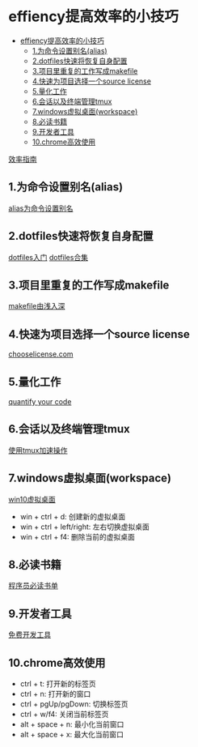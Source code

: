 # effiency提高效率的小技巧

<!-- TOC -->

- [effiency提高效率的小技巧](#effiency%e6%8f%90%e9%ab%98%e6%95%88%e7%8e%87%e7%9a%84%e5%b0%8f%e6%8a%80%e5%b7%a7)
  - [1.为命令设置别名(alias)](#1%e4%b8%ba%e5%91%bd%e4%bb%a4%e8%ae%be%e7%bd%ae%e5%88%ab%e5%90%8dalias)
  - [2.dotfiles快速将恢复自身配置](#2dotfiles%e5%bf%ab%e9%80%9f%e5%b0%86%e6%81%a2%e5%a4%8d%e8%87%aa%e8%ba%ab%e9%85%8d%e7%bd%ae)
  - [3.项目里重复的工作写成makefile](#3%e9%a1%b9%e7%9b%ae%e9%87%8c%e9%87%8d%e5%a4%8d%e7%9a%84%e5%b7%a5%e4%bd%9c%e5%86%99%e6%88%90makefile)
  - [4.快速为项目选择一个source license](#4%e5%bf%ab%e9%80%9f%e4%b8%ba%e9%a1%b9%e7%9b%ae%e9%80%89%e6%8b%a9%e4%b8%80%e4%b8%aasource-license)
  - [5.量化工作](#5%e9%87%8f%e5%8c%96%e5%b7%a5%e4%bd%9c)
  - [6.会话以及终端管理tmux](#6%e4%bc%9a%e8%af%9d%e4%bb%a5%e5%8f%8a%e7%bb%88%e7%ab%af%e7%ae%a1%e7%90%86tmux)
  - [7.windows虚拟桌面(workspace)](#7windows%e8%99%9a%e6%8b%9f%e6%a1%8c%e9%9d%a2workspace)
  - [8.必读书籍](#8%e5%bf%85%e8%af%bb%e4%b9%a6%e7%b1%8d)
  - [9.开发者工具](#9%e5%bc%80%e5%8f%91%e8%80%85%e5%b7%a5%e5%85%b7)
  - [10.chrome高效使用](#10chrome%e9%ab%98%e6%95%88%e4%bd%bf%e7%94%a8)

<!-- /TOC -->

[效率指南](https://leohxj.gitbooks.io/a-programmer-prepares/effciency/coder-guide.html)

## 1.为命令设置别名(alias)

[alias为命令设置别名](https://blog.csdn.net/doiido/article/details/43762791)

## 2.dotfiles快速将恢复自身配置

[dotfiles入门](https://luolei.org/dotfiles-tutorial/)
[dotfiles合集](http://dotfiles.github.io/)

## 3.项目里重复的工作写成makefile

[makefile由浅入深](https://zhuanlan.zhihu.com/p/47390641)

## 4.快速为项目选择一个source license

[chooselicense.com](https://choosealicense.com)

## 5.量化工作

[quantify your code](https://blog.newrelic.com/culture/quantify-your-code/)

## 6.会话以及终端管理tmux

[使用tmux加速操作](http://cenalulu.github.io/linux/tmux/)

## 7.windows虚拟桌面(workspace)

[win10虚拟桌面](https://sspai.com/post/45594)

- win + ctrl + d: 创建新的虚拟桌面
- win + ctrl + left/right: 左右切换虚拟桌面
- win + ctrl + f4: 删除当前的虚拟桌面

## 8.必读书籍

[程序员必读书单](http://lucida.me/blog/developer-reading-list/)

## 9.开发者工具

[免费开发工具](https://github.com/ripienaar/free-for-dev)

## 10.chrome高效使用

- ctrl + t: 打开新的标签页
- ctrl + n: 打开新的窗口
- ctrl + pgUp/pgDown: 切换标签页
- ctrl + w/f4: 关闭当前标签页
- alt + space + n: 最小化当前窗口
- alt + space + x: 最大化当前窗口
